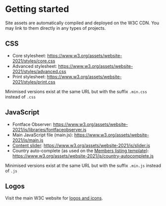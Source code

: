 # Getting started

Site assets are automatically compiled and deployed on the W3C CDN. You may link to them directly in any types of projects.

## CSS

- Core stylesheet: https://www.w3.org/assets/website-2021/styles/core.css
- Advanced stylesheet: https://www.w3.org/assets/website-2021/styles/advanced.css
- Print stylesheet: https://www.w3.org/assets/website-2021/styles/print.css

Minimised versions exist at the same URL but with the suffix `.min.css` instead of `.css`

## JavaScript

- Fontface Observer: https://www.w3.org/assets/website-2021/js/libraries/fontfaceobserver.js
- Main JavaScript file (main.js): https://www.w3.org/assets/website-2021/js/main.js
- [Content slider](components/slider.md): https://www.w3.org/assets/website-2021/js/slider.js
- Country auto-complete (as used on the [Members listing template](templates/listings.md)): https://www.w3.org/assets/website-2021/js/country-autocomplete.js

Minimised versions exist at the same URL but with the suffix `.min.js` instead of `.js`

## Logos

Visit the main W3C website for [logos and icons](https://www.w3.org/policies/logos/).